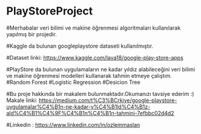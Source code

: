 # PlayStoreProject

#Merhabalar veri bilimi ve makine öğrenmesi algoritmaları kullanılarak yapılmış bir projedir.

#Kaggle da bulunan googleplaystore dataseti kullanılmıştır.

#Dataset linki: https://www.kaggle.com/lava18/google-play-store-apps

#PlayStore da bulunan uygulamaların ne kadar yıldız alabileceğini veri bilimi ve makine öğrenmesi modelleri kullanarak tahmin etmeye çalıştım.
#Random Forest
#Logistic Regression
#Desicion Tree

#Bu proje hakkında bir makalem bulunmaktadır.Okumanızı tavsiye ederim :)
Makale linki: https://medium.com/t%C3%BCrkiye/google-playstore-uygulamalar%C4%B1n-ne-kadar-y%C4%B1ld%C4%B1z-ald%C4%B1%C4%9F%C4%B1n%C4%B1n-tahmini-7efbbc02d4d2

#Linkedin : https://www.linkedin.com/in/ozlemmaslan


